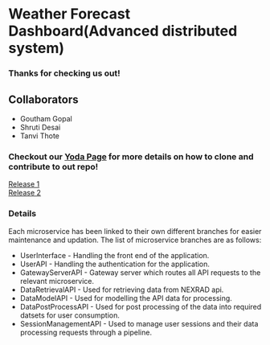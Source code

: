 # Weather Forecast Dashboard(Advanced distributed system)

### Thanks for checking us out!

## Collaborators
- Goutham Gopal
- Shruti Desai
- Tanvi Thote

### Checkout our [Yoda Page](https://github.com/airavata-courses/Yoda/wiki) for more details on how to clone and contribute to out repo!
[Release 1](https://github.com/airavata-courses/Yoda/wiki/Release-Notes---Assignment-1)
<br/>
[Release 2](https://github.com/airavata-courses/Yoda/wiki/Release-Notes---Assignment-2)

### Details

Each microservice has been linked to their own different branches for easier maintenance and updation.
The list of microservice branches are as follows:

- UserInterface - Handling the front end of the application.
- UserAPI - Handling the authentication for the application.
- GatewayServerAPI - Gateway server which routes all API requests to the relevant microservice.
- DataRetrievalAPI - Used for retrieving data from NEXRAD api.
- DataModelAPI - Used for modelling the API data for processing.
- DataPostProcessAPI - Used for post processing of the data into required datsets for user consumption.
- SessionManagementAPI - Used to manage user sessions and their data processing requests through a pipeline.
